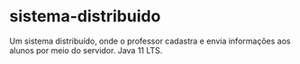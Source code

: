 # sistema-distribuido
Um sistema distribuído, onde o professor cadastra e envia informações aos alunos por meio do servidor. Java 11 LTS.
